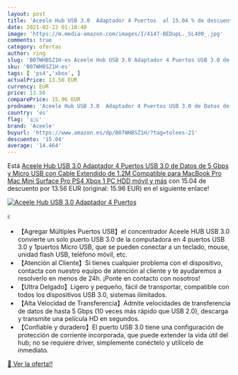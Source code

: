 ```yaml
---
layout: post
title: 'Aceele Hub USB 3.0  Adaptador 4 Puertos  al 15.04 % de descuento'
date: 2021-02-22 01:10:40
image: 'https://m.media-amazon.com/images/I/4147-BEDupL._SL400_.jpg'
comments: true
category: ofertas
author: ring
slug: 'B07WHBSZ1H-es Aceele Hub USB 3.0 Adaptador 4 Puertos USB 3.0 de Datos de...'
sku: 'B07WHBSZ1H-es'
tags: [ 'ps4','xbox', ]
actualPrice: 13.56 EUR
currency: EUR
price: 13.56
comparePrice: 15.96 EUR
prodname: 'Aceele Hub USB 3.0  Adaptador 4 Puertos USB 3.0 de Datos de 5 Gbps y Micro USB  con Cable Extendido de 1.2M Compatible para MacBook Pro  Mac Mini  Surface Pro  PS4  Xbox 1  PC  HDD móvil y más'
country: 'es'
flag: '🇪🇸'
brand: 'Aceele'
buyurl: 'https://www.amazon.es/dp/B07WHBSZ1H/?tag=tolees-21'
descuento: '15.04'
average: '14.464'
---
```


Está [Aceele Hub USB 3.0  Adaptador 4 Puertos USB 3.0 de Datos de 5 Gbps y Micro USB  con Cable Extendido de 1.2M Compatible para MacBook Pro  Mac Mini  Surface Pro  PS4  Xbox 1  PC  HDD móvil y más](https://www.amazon.es/dp/B07WHBSZ1H/?tag=tolees-21) con 15.04 de descuento por 13.56 EUR (original: 15.96 EUR) en el siguiente enlace!

[![Aceele Hub USB 3.0  Adaptador 4 Puertos ](https://m.media-amazon.com/images/I/4147-BEDupL._SL400_.jpg)](https://www.amazon.es/dp/B07WHBSZ1H/?tag=tolees-21)

ℹ️:

- 【Agregar Múltiples Puertos USB】el concentrador Aceele HUB USB 3.0 convierte un solo puerto USB 3.0 de la computadora en 4 puertos USB 3.0 y 1puertos Micro USB, que se pueden conectar a un teclado, mouse, unidad flash USB, teléfono móvil, etc.
- 【Atención al Cliente】Si tienes cualquier problema con el dispositivo, contacta con nuestro equipo de atención al cliente y te ayudaremos a resolverlo en menos de 24h. ¡Ponte en contacto con nosotros!
- 【Ultra Delgado】Ligero y pequeño, fácil de transportar, compatible con todos los dispositivos USB 3.0, sistemas ilimitados.
- 【Alta Velocidad de Transferencia】Admite velocidades de transferencia de datos de hasta 5 Gbps (10 veces más rápido que USB 2.0), descarga y transmite una película HD en segundos.
- 【Confiable y duradero】El puerto USB 3.0 tiene una configuración de protección de corriente incorporada, que puede extender la vida útil del hub; no se requiere driver, simplemente conéctelo y utilícelo de inmediato.

[🛒 Ver la oferta!!](https://www.amazon.es/dp/B07WHBSZ1H/?tag=tolees-21)
